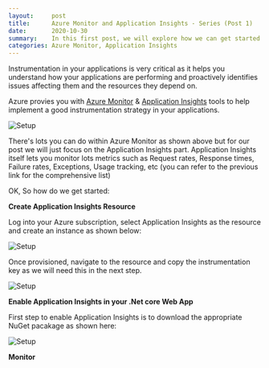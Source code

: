 ```yaml
---
layout:     post
title:      Azure Monitor and Application Insights - Series (Post 1)
date:       2020-10-30
summary:    In this first post, we will explore how we can get started with Application Insights and integrate that into our ASP Net Core Web Application.
categories: Azure Monitor, Application Insights
---
```


Instrumentation in your applications is very critical as it helps you understand how your applications are performing and proactively identifies issues affecting them and the resources they depend on.

Azure provies you with [Azure Monitor](https://azure.microsoft.com/en-us/services/monitor/) & [Application Insights](https://docs.microsoft.com/en-us/azure/azure-monitor/app/app-insights-overview) tools to help implement a good instrumentation strategy in your applications.

![Setup]({{site.url}}/images/AppInsights-1.png)

There's lots you can do within Azure Monitor as shown above but for our post we will just focus on the Application Insights part. Application Insights itself lets you monitor lots metrics such as Request rates, Response times, Failure rates, Exceptions, Usage tracking, etc (you can refer to the previous link for the comprehensive list)

OK, So how do we get started:

**Create Application Insights Resource**

Log into your Azure subscription, select Application Insights as the resource and create an instance as shown below:

![Setup]({{site.url}}/images/AppInsights-2.png)

Once provisioned, navigate to the resource and copy the instrumentation key as we will need this in the next step.

![Setup]({{site.url}}/images/AppInsights-3.png)

**Enable Application Insights in your .Net core Web App**

First step to enable Application Insights is to download the appropriate NuGet pacakage as shown here:

![Setup]({{site.url}}/images/AppInsights-4.png)

**Monitor**